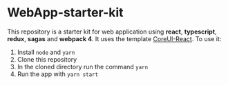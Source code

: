 # WebApp-starter-kit
This repository is a starter kit for web application using **react**, **typescript**, **redux**, **sagas** and **webpack 4**. It uses the template [CoreUI-React](https://github.com/mrholek/CoreUI-React).
To use it:
1.	Install `node` and `yarn`
2.	Clone this repository
3.	In the cloned directory run the command `yarn`
4.	Run the app with `yarn start`


